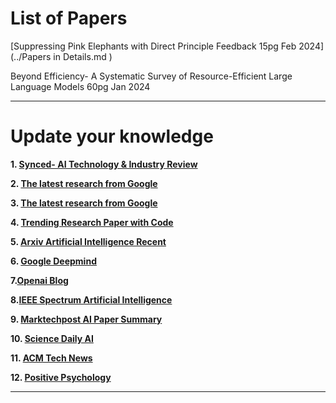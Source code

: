 <p align="center"><h1> List of Papers </h1></p>
[Suppressing Pink Elephants with Direct Principle Feedback 15pg Feb 2024](../Papers in Details.md  )

Beyond Efficiency- A Systematic Survey of Resource-Efficient Large Language Models 60pg Jan 2024

---
<p align="center"><h1> Update your knowledge </h1></p>

**1. [ Synced- AI Technology & Industry Review](https://syncedreview.com/)**

**2. [ The latest research from Google](https://ai.googleblog.com/)**

**3. [The latest research from Google](https://ai.googleblog.com/)**

**4. [Trending Research Paper with Code](https://paperswithcode.com/)**

**5. [Arxiv Artificial Intelligence Recent](https://arxiv.org/list/cs.AI/recent)**

**6. [Google Deepmind ](https://deepmind.com/blog)**

**7.[Openai Blog](https://openai.com/blog/)**

**8.[IEEE Spectrum Artificial Intelligence](https://spectrum.ieee.org/topic/artificial-intelligence/)**

**9. [Marktechpost AI Paper Summary]( https://www.marktechpost.com/ai-paper-summary/)**

**10. [Science Daily AI](https://www.sciencedaily.com/news/computers_math/artificial_intelligence/)**

**11. [ACM Tech News]( https://technews.acm.org/)**

**12. [Positive Psychology]( https://positivepsychology.com/)**

---
